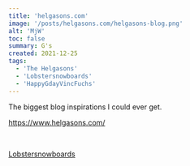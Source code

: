 ```yaml
---
title: 'helgasons.com'
image: '/posts/helgasons.com/helgasons-blog.png'
alt: 'MjW'
toc: false
summary: G's
created: 2021-12-25
tags:
  - 'The Helgasons'
  - 'Lobstersnowboards'
  - 'HappyGdayVincFuchs'
---
```


The biggest blog inspirations I could ever get.

https://www.helgasons.com/

<br/>

<a href="https://lobstersnowboards.com/">Lobstersnowboards</a>
